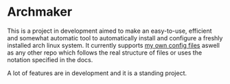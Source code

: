 # Archmaker

This is a project in development aimed to make an easy-to-use, efficient and somewhat automatic tool to automatically install and configure a freshly installed arch linux system. It currently supports [my own config files](https://github.com/lae-laps/dotfiles/) aswell as any other repo which follows the real structure of files or uses the notation specified in the docs.

A lot of features are in development and it is a standing project.
